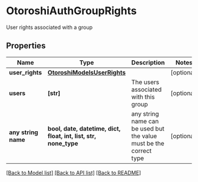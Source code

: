 # OtoroshiAuthGroupRights

User rights associated with a group

## Properties
Name | Type | Description | Notes
------------ | ------------- | ------------- | -------------
**user_rights** | [**OtoroshiModelsUserRights**](OtoroshiModelsUserRights.md) |  | [optional] 
**users** | **[str]** | The users associated with this group | [optional] 
**any string name** | **bool, date, datetime, dict, float, int, list, str, none_type** | any string name can be used but the value must be the correct type | [optional]

[[Back to Model list]](../README.md#documentation-for-models) [[Back to API list]](../README.md#documentation-for-api-endpoints) [[Back to README]](../README.md)


